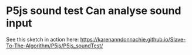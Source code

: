 # P5js sound test Can analyse sound input
See this sketch in action here: https://karenanndonnachie.github.io/Slave-To-The-Algorithm/P5js/P5js_soundTest/
